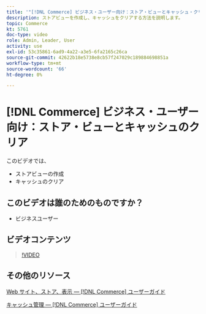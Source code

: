 ```yaml
---
title: '"[!DNL Commerce] ビジネス・ユーザー向け：ストア・ビューとキャッシュ・クリア'
description: ストアビューを作成し、キャッシュをクリアする方法を説明します。
topic: Commerce
kt: 5761
doc-type: video
role: Admin, Leader, User
activity: use
exl-id: 53c35861-6ad9-4a22-a3e5-6fa2165c26ca
source-git-commit: 42622b18e5738e8cb57f247029c189884698851a
workflow-type: tm+mt
source-wordcount: '66'
ht-degree: 0%

---
```


# [!DNL Commerce] ビジネス・ユーザー向け：ストア・ビューとキャッシュのクリア

このビデオでは、

- ストアビューの作成
- キャッシュのクリア

## このビデオは誰のためのものですか？

- ビジネスユーザー

## ビデオコンテンツ

>[!VIDEO](https://video.tv.adobe.com/v/35946?quality=12&learn=on)

## その他のリソース

[Web サイト、ストア、表示 — [!DNL Commerce] ユーザーガイド](https://docs.magento.com/user-guide/stores/websites-stores-views.html)

[キャッシュ管理 — [!DNL Commerce] ユーザーガイド](https://docs.magento.com/user-guide/system/cache-management.html)
